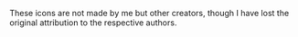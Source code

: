 These icons are not made by me but other creators, though I have lost the original attribution to the respective authors.